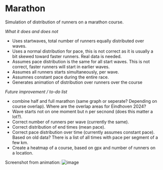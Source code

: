 # Marathon
Simulation of distribution of runners on a marathon course.

_What it does and does not_
- Uses startwaves, total number of runners equally distributed over waves.
- Uses a normal distribution for pace, this is not correct as it is usually a bit skewed toward faster runners. Real data is needed.
- Assumes pace distribution is the same for all start waves. This is not correct, faster runners will start in earlier waves.
- Assumes all runners starts simultaneously, per wave. 
- Assumnes constant pace during the entire race.
- Generates animation of distribution over runners over the course
 
_Future improvement / to-do list_
- combine half and full marathon (same graph or seperate? Depending on course overlap). Where are the overlap areas for Eindhoven 2024?
- Wave starts not on one moment but n per secnond (does this matter a lot?).
- Correct number of runners per wave (currently the same).
- Correct distribution of end times (mean pace).
- Correct pace distribution over time (currently assumes constant pace). Based on old data? There is a list of all times with pace per segment of a few km.
- Create a heatmap of a course, based on gpx and number of runners on a location.

Screenshot from animation:
![image](https://github.com/user-attachments/assets/a6059428-960b-4ee8-9cd6-e2f3ceae6930)




